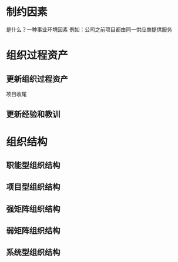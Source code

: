 
# 制约因素
是什么？一种事业环境因素
例如：公司之前项目都由同一供应商提供服务

# 组织过程资产
## 更新组织过程资产
项目收尾
## 更新经验和教训


# 组织结构
## 职能型组织结构
## 项目型组织结构
## 强矩阵组织结构
## 弱矩阵组织结构
## 系统型组织结构
